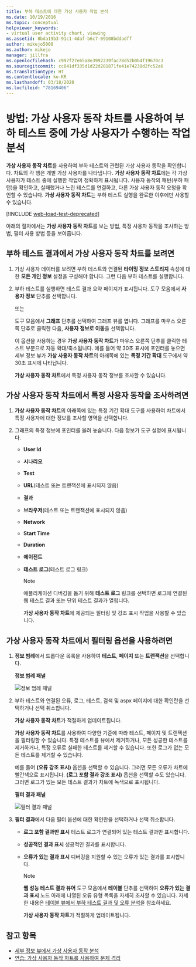 ```yaml
---
title: 부하 테스트에 대한 가상 사용자 작업 분석
ms.date: 10/19/2016
ms.topic: conceptual
helpviewer_keywords:
- virtual user activity chart, viewing
ms.assetid: 8bda19b3-91c1-4daf-b6c7-09108bddadff
author: mikejo5000
ms.author: mikejo
manager: jillfra
ms.openlocfilehash: c997f27e65a8e3992239fac78d52b0b4f19670c3
ms.sourcegitcommit: cc841df335d1d22d281871fe41e74238d2fc52a6
ms.translationtype: HT
ms.contentlocale: ko-KR
ms.lasthandoff: 03/18/2020
ms.locfileid: "78169406"
---
```

# <a name="how-to-analyze-what-virtual-users-are-doing-during-a-load-test-using-the-virtual-user-activity-chart"></a>방법: 가상 사용자 동작 차트를 사용하여 부하 테스트 중에 가상 사용자가 수행하는 작업 분석

**가상 사용자 동작 차트**를 사용하여 부하 테스트와 관련된 가상 사용자 동작을 확인합니다. 차트의 각 행은 개별 가상 사용자를 나타냅니다. **가상 사용자 동작 차트**에는 각 가상 사용자가 테스트 중에 실행한 작업이 정확하게 표시됩니다. 사용자 동작의 패턴(부하 패턴)을 확인하고, 실패했거나 느린 테스트를 연결하고, 다른 가상 사용자 동작 요청을 확인할 수 있습니다. **가상 사용자 동작 차트**는 부하 테스트 실행을 완료한 이후에만 사용할 수 있습니다.

[!INCLUDE [web-load-test-deprecated](includes/web-load-test-deprecated.md)]

아래의 절차에서는 **가상 사용자 동작 차트**를 보는 방법, 특정 사용자 동작을 조사하는 방법, 필터 사용 방법 등을 보여줍니다.

## <a name="to-view-the-virtual-user-activity-chart-in-your-load-test-results"></a>부하 테스트 결과에서 가상 사용자 동작 차트를 보려면

1. 가상 사용자 데이터를 보려면 부하 테스트와 연결된 **타이밍 정보 스토리지** 속성에 대한 **모든 개인 정보** 설정을 구성해야 합니다. 그런 다음 부하 테스트를 실행합니다.

2. 부하 테스트를 실행하면 테스트 결과 요약 페이지가 표시됩니다. 도구 모음에서 **사용자 정보** 단추를 선택합니다.

     또는

     도구 모음에서 **그래프** 단추를 선택하여 그래프 뷰를 엽니다. 그래프를 마우스 오른쪽 단추로 클릭한 다음, **사용자 정보로 이동**을 선택합니다.

     이 옵션을 사용하는 경우 **가상 사용자 동작 차트**가 마우스 오른쪽 단추를 클릭한 테스트 부분으로 자동 확대/축소됩니다. 예를 들어 약 30초 표시에 포인터를 놓으면 세부 정보 뷰가 **가상 사용자 동작 차트**의 아래쪽에 있는 **특정 기간 확대** 도구에서 약 30초 표시에 나타납니다.

     **가상 사용자 동작 차트**에서 특정 사용자 동작 정보를 조사할 수 있습니다.

## <a name="to-investigate-a-specific-users-activity-in-the-virtual-user-activity-chart"></a>가상 사용자 동작 차트에서 특정 사용자 동작을 조사하려면

1. **가상 사용자 동작 차트**의 아래쪽에 있는 특정 기간 확대 도구를 사용하여 차트에서 특정 사용자에 대한 정보를 조사할 영역을 선택합니다.

2. 그래프의 특정 정보에 포인터를 올려 놓습니다. 다음 정보가 도구 설명에 표시됩니다.

   - **User Id**

   - **시나리오**

   - **Test**

   - **URL**(테스트 또는 트랜잭션에 표시되지 않음)

   - **결과**

   - **브라우저**(테스트 또는 트랜잭션에 표시되지 않음)

   - **Network**

   - **Start Time**

   - **Duration**

   - **에이전트**

   - **테스트 로그**(테스트 로그 링크)

     > [!NOTE]
     > 애플리케이션 디버깅을 돕기 위해 **테스트 로그** 링크를 선택하면 로그에 연결된 웹 테스트 결과 또는 단위 테스트 결과가 열립니다.

     **가상 사용자 동작 차트**에 제공되는 필터링 및 강조 표시 작업을 사용할 수 있습니다.

## <a name="to-use-filtering-options-in-the-virtual-user-activity-chart"></a>가상 사용자 동작 차트에서 필터링 옵션을 사용하려면

1. **정보 범례**에서 드롭다운 목록을 사용하여 **테스트**, **페이지** 또는 **트랜잭션**을 선택합니다.

    **정보 범례 패널**

    ![정보 범례 패널](../test/media/ltest_detailslegend.png)

2. 부하 테스트와 연결된 오류, 로그, 테스트, 검색 및 aspx 페이지에 대한 확인란을 선택하거나 선택 취소합니다.

    **가상 사용자 동작 차트**가 적절하게 업데이트됩니다.

    **가상 사용자 동작 차트**를 사용하여 다양한 기준에 따라 테스트, 페이지 및 트랜잭션을 필터링할 수 있습니다. 특정 테스트를 뷰에서 제거하거나, 모든 성공한 테스트를 제거하거나, 특정 오류로 실패한 테스트를 제거할 수 있습니다. 또한 로그가 없는 모든 테스트를 제거할 수 있습니다.

    예를 들어 **(오류 강조 표시)** 옵션을 선택할 수 있습니다. 그러면 모든 오류가 차트에 빨간색으로 표시됩니다. **(로그 포함 결과 강조 표시)** 옵션을 선택할 수도 있습니다. 그러면 로그가 있는 모든 테스트 결과가 차트에 녹색으로 표시됩니다.

    **필터 결과 패널**

    ![필터 결과 패널](../test/media/ltest_filterresults.png)

3. **필터 결과**에서 다음 필터 옵션에 대한 확인란을 선택하거나 선택 취소합니다.

   - **로그 포함 결과만 표시** 테스트 로그가 연결되어 있는 테스트 결과만 표시합니다.

   - **성공적인 결과 표시** 성공적인 결과를 표시합니다.

   - **오류가 있는 결과 표시** 디버깅을 지원할 수 있는 오류가 있는 결과를 표시합니다.

     > [!NOTE]
     > **웹 성능 테스트 결과 뷰어** 도구 모음에서 **테이블** 단추를 선택하여 **오류가 있는 결과 표시** 노드 아래에 나열된 오류 유형 목록을 자세히 조사할 수 있습니다. 자세한 내용은 [테이블 뷰에서 부하 테스트 결과 및 오류 분석](../test/analyze-load-test-results-and-errors-in-the-tables-view.md)을 참조하세요.

     **가상 사용자 동작 차트**가 적절하게 업데이트됩니다.

## <a name="see-also"></a>참고 항목

- [세부 정보 뷰에서 가상 사용자 동작 분석](../test/analyze-load-test-virtual-user-activity-in-the-details-view.md)
- [연습: 가상 사용자 동작 차트를 사용하여 문제 격리](../test/walkthrough-use-the-virtual-user-activity-chart-to-isolate-issues.md)